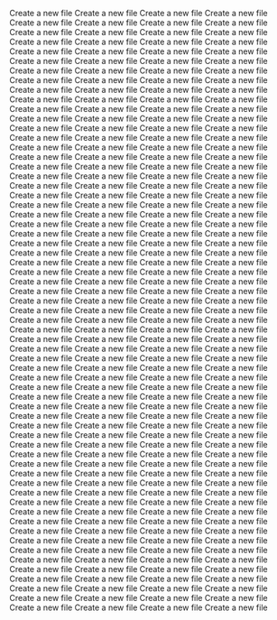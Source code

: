 Create a new file
Create a new file
Create a new file
Create a new file
Create a new file
Create a new file
Create a new file
Create a new file
Create a new file
Create a new file
Create a new file
Create a new file
Create a new file
Create a new file
Create a new file
Create a new file
Create a new file
Create a new file
Create a new file
Create a new file
Create a new file
Create a new file
Create a new file
Create a new file
Create a new file
Create a new file
Create a new file
Create a new file
Create a new file
Create a new file
Create a new file
Create a new file
Create a new file
Create a new file
Create a new file
Create a new file
Create a new file
Create a new file
Create a new file
Create a new file
Create a new file
Create a new file
Create a new file
Create a new file
Create a new file
Create a new file
Create a new file
Create a new file
Create a new file
Create a new file
Create a new file
Create a new file
Create a new file
Create a new file
Create a new file
Create a new file
Create a new file
Create a new file
Create a new file
Create a new file
Create a new file
Create a new file
Create a new file
Create a new file
Create a new file
Create a new file
Create a new file
Create a new file
Create a new file
Create a new file
Create a new file
Create a new file
Create a new file
Create a new file
Create a new file
Create a new file
Create a new file
Create a new file
Create a new file
Create a new file
Create a new file
Create a new file
Create a new file
Create a new file
Create a new file
Create a new file
Create a new file
Create a new file
Create a new file
Create a new file
Create a new file
Create a new file
Create a new file
Create a new file
Create a new file
Create a new file
Create a new file
Create a new file
Create a new file
Create a new file
Create a new file
Create a new file
Create a new file
Create a new file
Create a new file
Create a new file
Create a new file
Create a new file
Create a new file
Create a new file
Create a new file
Create a new file
Create a new file
Create a new file
Create a new file
Create a new file
Create a new file
Create a new file
Create a new file
Create a new file
Create a new file
Create a new file
Create a new file
Create a new file
Create a new file
Create a new file
Create a new file
Create a new file
Create a new file
Create a new file
Create a new file
Create a new file
Create a new file
Create a new file
Create a new file
Create a new file
Create a new file
Create a new file
Create a new file
Create a new file
Create a new file
Create a new file
Create a new file
Create a new file
Create a new file
Create a new file
Create a new file
Create a new file
Create a new file
Create a new file
Create a new file
Create a new file
Create a new file
Create a new file
Create a new file
Create a new file
Create a new file
Create a new file
Create a new file
Create a new file
Create a new file
Create a new file
Create a new file
Create a new file
Create a new file
Create a new file
Create a new file
Create a new file
Create a new file
Create a new file
Create a new file
Create a new file
Create a new file
Create a new file
Create a new file
Create a new file
Create a new file
Create a new file
Create a new file
Create a new file
Create a new file
Create a new file
Create a new file
Create a new file
Create a new file
Create a new file
Create a new file
Create a new file
Create a new file
Create a new file
Create a new file
Create a new file
Create a new file
Create a new file
Create a new file
Create a new file
Create a new file
Create a new file
Create a new file
Create a new file
Create a new file
Create a new file
Create a new file
Create a new file
Create a new file
Create a new file
Create a new file
Create a new file
Create a new file
Create a new file
Create a new file
Create a new file
Create a new file
Create a new file
Create a new file
Create a new file
Create a new file
Create a new file
Create a new file
Create a new file
Create a new file
Create a new file
Create a new file
Create a new file
Create a new file
Create a new file
Create a new file
Create a new file
Create a new file
Create a new file
Create a new file
Create a new file
Create a new file
Create a new file
Create a new file
Create a new file
Create a new file
Create a new file
Create a new file
Create a new file
Create a new file
Create a new file
Create a new file
Create a new file
Create a new file
Create a new file
Create a new file
Create a new file
Create a new file
Create a new file
Create a new file
Create a new file
